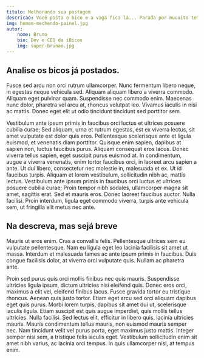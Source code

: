 ```yaml
---
titulo: Melhorando sua postagem
descricao: Você posta o bico e a vaga fica lá... Parada por muuuito tempo... Ai não né? Confia aqui algumas dicas que podem te ajudar no momento de postar o seu bico!!
img: homem-mechendo-painel.jpg
autor: 
    nome: Bruno
    bio: Dev e CEO da iBicos
    img: super-brunao.jpg
---
```


## Analise os bicos já postados.

 Fusce sed arcu non orci rutrum ullamcorper. Nunc fermentum libero neque, in egestas neque vehicula sed. Aliquam aliquam libero a viverra commodo. Aliquam eget pulvinar quam. Suspendisse nec commodo enim. Maecenas nunc dolor, pharetra vel arcu at, rhoncus volutpat leo. Vivamus iaculis in nisi ac mattis. Donec eget elit ut odio tincidunt tincidunt sed porttitor sem.

Vestibulum ante ipsum primis in faucibus orci luctus et ultrices posuere cubilia curae; Sed aliquam, urna et rutrum egestas, est ex viverra lectus, sit amet vulputate est dolor quis eros. Pellentesque scelerisque ante et ligula euismod, et venenatis diam porttitor. Quisque enim sapien, dapibus at sapien non, luctus faucibus purus. Aliquam consequat eros lacus. Donec viverra tellus sapien, eget suscipit purus euismod at. In condimentum, augue a viverra venenatis, enim tortor faucibus orci, in laoreet arcu sapien a ante. Ut dui libero, consectetur nec molestie in, malesuada et ex. Ut id faucibus turpis. Aliquam et lorem vestibulum, sollicitudin nibh ac, mattis lectus. Vestibulum ante ipsum primis in faucibus orci luctus et ultrices posuere cubilia curae; Proin tempor nibh sodales, ullamcorper magna sit amet, sagittis erat. Sed et mauris eros. Donec laoreet faucibus auctor. Nulla facilisi. Proin interdum, ligula eget commodo viverra, turpis ante vehicula sem, ut fringilla elit metus nec ante. 

## Na descreva, mas sejá breve

 Mauris ut eros enim. Cras a convallis felis. Pellentesque ultrices sem eu vulputate pellentesque. Nam eu ligula eget leo lacinia facilisis sit amet ut massa. Interdum et malesuada fames ac ante ipsum primis in faucibus. Duis congue facilisis dolor, at viverra orci vulputate quis. Nullam ac pharetra ante.

Proin sed purus quis orci mollis finibus nec quis mauris. Suspendisse ultricies ligula ipsum, dictum ultricies nisi eleifend quis. Donec eros orci, maximus a elit vel, eleifend finibus lacus. Fusce gravida tortor eu tristique rhoncus. Aenean quis justo tortor. Etiam eget arcu sed orci aliquam dapibus eget quis purus. Morbi lorem turpis, dapibus sit amet dui ut, scelerisque iaculis ligula. Etiam suscipit est quis augue imperdiet, quis mollis tellus ultricies. Nulla facilisi. Sed lectus elit, efficitur in libero quis, lacinia ultricies mauris. Mauris condimentum tellus mauris, non euismod mauris semper nec. Nam tincidunt velit vel purus porta, eget maximus justo mattis. Integer semper nisi sem, a tristique felis iaculis eget. Vestibulum sollicitudin enim sit amet nibh varius, ac lacinia orci tempus. In quis ullamcorper nisl, at tempus enim. 